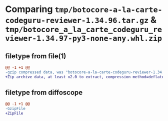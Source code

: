 # Comparing `tmp/botocore-a-la-carte-codeguru-reviewer-1.34.96.tar.gz` & `tmp/botocore_a_la_carte_codeguru_reviewer-1.34.97-py3-none-any.whl.zip`

## filetype from file(1)

```diff
@@ -1 +1 @@
-gzip compressed data, was "botocore-a-la-carte-codeguru-reviewer-1.34.96.tar", last modified: Thu May  2 01:01:10 2024, max compression
+Zip archive data, at least v2.0 to extract, compression method=deflate
```

## filetype from diffoscope

```diff
@@ -1 +1 @@
-GzipFile
+ZipFile
```


